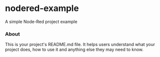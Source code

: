 nodered-example
===============

A simple Node-Red project example

### About

This is your project's README.md file. It helps users understand what your
project does, how to use it and anything else they may need to know.